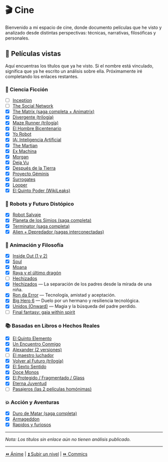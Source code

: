 # 🎬 Cine

Bienvenido a mi espacio de cine, donde documento películas que he visto y analizado desde distintas perspectivas: técnicas, narrativas, filosóficas y personales.

## 📌 Películas vistas

Aquí encuentras los títulos que ya he visto. Si el nombre está vinculado, significa que ya he escrito un análisis sobre ella. Próximamente iré completando los enlaces restantes.

### 🎥 Ciencia Ficción

- [ ] [Inception](./inception.md)
- [ ] [The Social Network](./the-social-network.md)
- [x] [The Matrix (saga completa + Animatrix)](./matrix.md)
- [x] [Divergente (trilogía)](./divergente.md)
- [x] [Maze Runner (trilogía)](./maze-runner.md)
- [x] [El Hombre Bicentenario](./bicentennial-man.md)
- [x] [Yo Robot](./i-robot.md)
- [x] [IA: Inteligencia Artificial](./ai.md)
- [x] [The Martian](./the-martian.md)
- [x] [Ex Machina](./ex-machina.md)
- [x] [Morgan](./morgan.md)
- [x] [Deja Vu](./dejavu.md)
- [x] [Después de la Tierra](./after-earth.md)
- [x] [Proyecto Géminis](./gemini-man.md)
- [x] [Surrogates](./surrogates.md)
- [x] [Looper](./looper.md)
- [x] [El Quinto Poder (WikiLeaks)](./fifth-estate.md)

### 🤖 Robots y Futuro Distópico

- [x] [Robot Salvaje](./robot-salvaje.md)
- [x] [Planeta de los Simios (saga completa)](./planet-of-the-apes.md)
- [x] [Terminator (saga completa)](./terminator.md)
- [x] [Alien + Depredador (sagas interconectadas)](./alien-predator.md)

### 🧠 Animación y Filosofía

- [x] [Inside Out (1 y 2)](./inside-out.md)
- [x] [Soul](./soul.md)
- [x] [Moana](./moana.md)
- [x] [Raya y el último dragón](./raya.md)
- [ ] [Hechizados](./hechizados.md)
- [x] [Hechizados](./hechizados.md) — La separación de los padres desde la mirada de una niña.
- [x] [Ron da Error](./ron-da-error.md) — Tecnología, amistad y aceptación.
- [x] [Big Hero 6](./big-hero-6.md) — Duelo por un hermano y resiliencia tecnológica.
- [x] [Unidos (Onward)](./onward.md) — Magia y la búsqueda del padre perdido.
- [ ] [Final fantasy: gaia within spirit](./final-fantasy.md)

### 📚 Basadas en Libros o Hechos Reales

- [x] [El Quinto Elemento](./fifth-element.md)
- [x] [Un Encuentro Conmigo](./the-kid.md)
- [x] [Alexander (2 versiones)](./alexander.md)
- [ ] [El maestro luchador](./el-maestro-luchador.md)
- [x] [Volver al Futuro (trilogía)](./back-to-the-future.md)
- [x] [El Sexto Sentido](./sixth-sense.md)
- [x] [Doce Monos](./twelve-monkeys.md)
- [x] [El Protegido / Fragmentado / Glass](./unbreakable-saga.md)
- [x] [Eterna Juventud](./eternal-youth.md)
- [ ] [Pasajeros (las 2 películas homónimas)](./pasajeros.md)

### 💥 Acción y Aventuras

- [x] [Duro de Matar (saga completa)](./die-hard.md)
- [x] [Armageddon](./armageddon.md)
- [x] [Rapidos y furiosos](./fast-and-fourious.md)

---

_Nota: Los títulos sin enlace aún no tienen análisis publicado._

---

[⏪ Ánime](../anime/README.md) | [⏫ Subir un nivel](../README.md) | [⏩ Commics](../comics/README.md)
